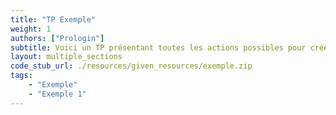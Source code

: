 ```yaml
---
title: "TP Exemple"
weight: 1
authors: ["Prologin"]
subtitle: Voici un TP présentant toutes les actions possibles pour créer un TP. 
layout: multiple_sections
code_stub_url: ./resources/given_resources/exemple.zip
tags: 
    - "Exemple"
    - "Exemple 1"
---
```

